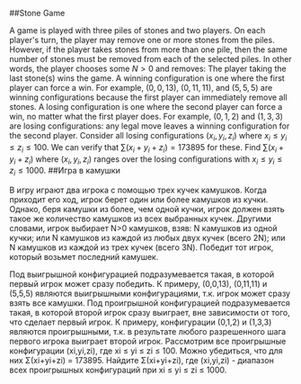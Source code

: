 ##Stone Game

A game is played with three piles of stones and two players.
On each player's turn, the player may remove one or more stones from the piles. However, if the player takes stones from more than one pile, then the same number of stones must be removed from each of the selected piles.
In other words, the player chooses some $N \gt 0$ and removes:
The player taking the last stone(s) wins the game.
A winning configuration is one where the first player can force a win.
For example, $(0,0,13)$, $(0,11,11)$, and $(5,5,5)$ are winning configurations because the first player can immediately remove all stones.
A losing configuration is one where the second player can force a win, no matter what the first player does.
For example, $(0,1,2)$ and $(1,3,3)$ are losing configurations: any legal move leaves a winning configuration for the second player.
Consider all losing configurations $(x_i, y_i, z_i)$ where $x_i \le y_i \le z_i \le 100$.
We can verify that $\sum (x_i + y_i + z_i) = 173895$ for these.
Find $\sum (x_i + y_i + z_i)$ where $(x_i, y_i, z_i)$ ranges over the losing configurations with $x_i \le y_i \le z_i \le 1000$.
##Игра в камушки

В игру играют два игрока с помощью трех кучек камушков.
Когда приходит его ход, игрок берет один или более камушков из кучки. Однако, беря камушки из более, чем одной кучки, игрок должен взять такое же количество камушков из всех выбранных кучек.
Другими словами, игрок выбирает N>0 камушков, взяв:
N камушков из одной кучки; или
N камушков из каждой из любых двух кучек (всего 2N); или
N камушков из каждой из трех кучек (всего 3N).
Победит тот игрок, который возьмет последний камушек.

Под выигрышной конфигурацией подразумевается такая, в которой первый игрок может сразу победить.
К примеру, (0,0,13), (0,11,11) и (5,5,5) являются выигрышными конфигурациями, т.к. игрок может сразу взять все камушки.
Под проигрышной конфигурацией подразумевается такая, в которой второй игрок сразу выиграет, вне зависимости от того, что сделает первый игрок.
К примеру, конфигурации (0,1,2) и (1,3,3) являются проигрышными, т.к. в результате любого разрешенного шага первого игрока выиграет второй игрок.
Рассмотрим все проигрышные конфигурации (xi,yi,zi), где xi ≤ yi ≤ zi ≤ 100.
Можно убедиться, что для них Σ(xi+yi+zi) = 173895.
Найдите Σ(xi+yi+zi), где (xi,yi,zi) - диапазон всех проигрышных конфигураций
при xi ≤ yi ≤ zi ≤ 1000.

